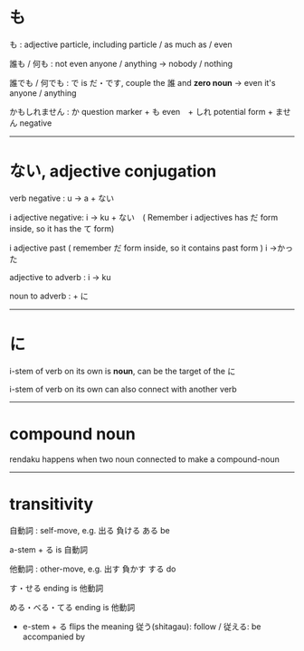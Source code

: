 # も

も : adjective particle, including particle / as much as / even

誰も / 何も : not even anyone / anything -> nobody / nothing

誰でも / 何でも : で is だ・です, couple the 誰 and **zero noun** -> even it's anyone / anything

かもしれません : か question marker + も even　+ しれ potential form + ません negative

---

# ない, adjective conjugation

verb negative : u -> a + ない

i adjective negative: i -> ku + ない　( Remember i adjectives has だ form inside, so it has the て form)

i adjective past ( remember だ form inside, so it contains past form ) i ->かった

adjective to adverb : i -> ku

noun to adverb : + に

---

# に

i-stem of verb on its own is **noun**, can be the target of the に

i-stem of verb on its own can also connect with another verb

---

# compound noun

rendaku happens when two noun connected to make a compound-noun

---

# transitivity

自動詞 : self-move, e.g. 出る 負ける ある be

a-stem + る is 自動詞

他動詞 : other-move, e.g. 出す 負かす する do

す・せる ending is 他動詞

める・べる・てる ending is 他動詞

- e-stem + る flips the meaning 従う(shitagau): follow / 従える:  be accompanied by
